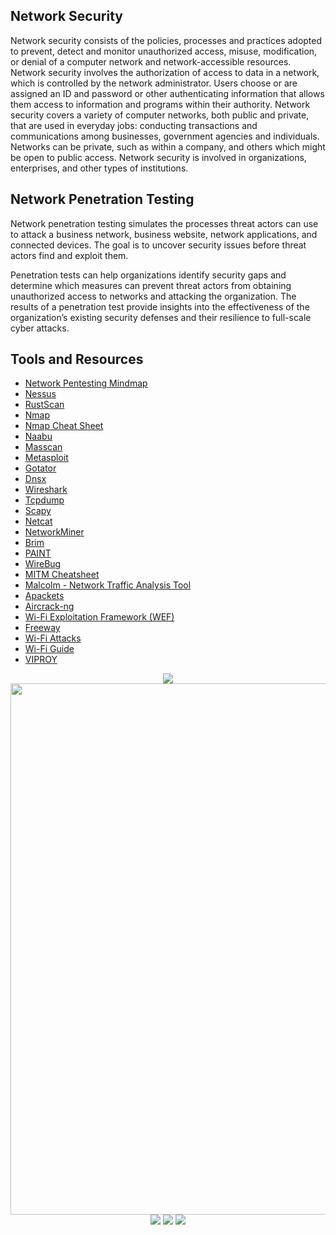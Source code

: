 Network Security
----------------
Network security consists of the policies, processes and practices adopted to prevent, detect and monitor unauthorized access, misuse, modification, or denial of a computer network and network-accessible resources. Network security involves the authorization of access to data in a network, which is controlled by the network administrator. Users choose or are assigned an ID and password or other authenticating information that allows them access to information and programs within their authority. Network security covers a variety of computer networks, both public and private, that are used in everyday jobs: conducting transactions and communications among businesses, government agencies and individuals. Networks can be private, such as within a company, and others which might be open to public access. Network security is involved in organizations, enterprises, and other types of institutions.

Network Penetration Testing
---------------------------
Network penetration testing simulates the processes threat actors can use to attack a business network, business website, network applications, and connected devices. The goal is to uncover security issues before threat actors find and exploit them.

Penetration tests can help organizations identify security gaps and determine which measures can prevent threat actors from obtaining unauthorized access to networks and attacking the organization. The results of a penetration test provide insights into the effectiveness of the organization’s existing security defenses and their resilience to full-scale cyber attacks.

Tools and Resources
-------------------
- [Network Pentesting Mindmap](https://github.com/wearecaster/NetworkNightmare/blob/main/NetworkNightmare_by_Caster.png)
- [Nessus](https://www.tenable.com/products/nessus)
- [RustScan](https://github.com/RustScan/RustScan)
- [Nmap](https://nmap.org/)
- [Nmap Cheat Sheet](https://www.stationx.net/nmap-cheat-sheet/)
- [Naabu](https://github.com/projectdiscovery/naabu)
- [Masscan](https://github.com/robertdavidgraham/masscan)
- [Metasploit](https://www.metasploit.com/)
- [Gotator](https://github.com/Josue87/gotator)
- [Dnsx](https://github.com/projectdiscovery/dnsx)
- [Wireshark](https://www.wireshark.org/)
- [Tcpdump](https://www.tcpdump.org/)
- [Scapy](https://scapy.net/)
- [Netcat](https://nmap.org/ncat/)
- [NetworkMiner](https://www.netresec.com/?page=NetworkMiner)
- [Brim](https://www.brimdata.io/)
- [PAINT](https://www.digitaloperatives.com/project/paint/)
- [WireBug](https://github.com/SySS-Research/WireBug)
- [MITM Cheatsheet](https://github.com/frostbits-security/MITM-cheatsheet)
- [Malcolm - Network Traffic Analysis Tool](https://github.com/cisagov/Malcolm)
- [Apackets](https://apackets.com/)
- [Aircrack-ng](https://www.aircrack-ng.org/)
- [Wi-Fi Exploitation Framework (WEF)](https://github.com/D3Ext/WEF)
- [Freeway](https://github.com/FLOCK4H/Freeway)
- [Wi-Fi Attacks](https://techgenix.com/wi-fi-attacks/)
- [Wi-Fi Guide](https://ricardojoserf.github.io/wifiguide/)
- [VIPROY](https://github.com/fozavci/viproy-voipkit)


<div align="center">

<img src="https://github.com/MrM8BRH/MrM8BRH/assets/34133187/5708b5e6-d65f-4531-ad84-8d0cbcdc80e6">
<img src="https://github.com/MrM8BRH/MrM8BRH/assets/34133187/22d7c4ce-cc58-4f84-b229-7fdbf945ca73" width="850px" hight="250px">
<img src="https://github.com/MrM8BRH/MrM8BRH/assets/34133187/13ec9bb6-f215-4a8d-baaf-44c156c01195">
<img src="https://github.com/MrM8BRH/MrM8BRH/assets/34133187/700d2e3d-359b-47f6-ac72-cbc62714cf92">
<img src="https://github.com/MrM8BRH/MrM8BRH/assets/34133187/af0a8ade-7e63-478d-aa4d-6c1c92ebeec5">
  
</div>

